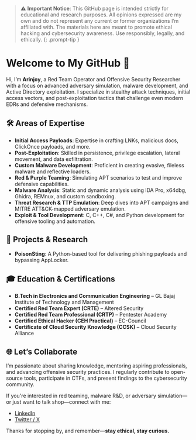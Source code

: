 

> ⚠️ **Important Notice**: This GitHub page is intended strictly for educational and research purposes. All opinions expressed are my own and do not represent any current or former organizations I’m affiliated with. The materials here are meant to promote ethical hacking and cybersecurity awareness. Use responsibly, legally, and ethically.
{: .prompt-tip }

# Welcome to My GitHub 👋

Hi, I’m **Arinjoy**, a Red Team Operator and Offensive Security Researcher with a focus on advanced adversary simulation, malware development, and Active Directory exploitation. I specialize in stealthy attack techniques, initial access vectors, and post-exploitation tactics that challenge even modern EDRs and defensive mechanisms.

## 🛠️ Areas of Expertise

- **Initial Access Payloads**: Expertise in crafting LNKs, malicious docs, ClickOnce payloads, and more.
- **Post-Exploitation**: Skilled in persistence, privilege escalation, lateral movement, and data exfiltration.
- **Custom Malware Development**: Proficient in creating evasive, fileless malware and reflective loaders.
- **Red & Purple Teaming**: Simulating APT scenarios to test and improve defensive capabilities.
- **Malware Analysis**: Static and dynamic analysis using IDA Pro, x64dbg, Ghidra, REMnux, and custom sandboxing.
- **Threat Research & TTP Emulation**: Deep dives into APT campaigns and MITRE ATT&CK-mapped adversary emulation.
- **Exploit & Tool Development**: C, C++, C#, and Python development for offensive tooling and automation.

## 🧪 Projects & Research

- **PoisonSting**: A Python-based tool for delivering phishing payloads and bypassing AppLocker.


## 🎓 Education & Certifications

- **B.Tech in Electronics and Communication Engineering** – GL Bajaj Institute of Technology and Management
- **Certified Red Team Expert (CRTE)** – Altered Security  
- **Certified Red Team Professional (CRTP)** – Pentester Academy  
- **Certified Ethical Hacker (CEH Practical)** – EC-Council  
- **Certificate of Cloud Security Knowledge (CCSK)** – Cloud Security Alliance  

## 🌐 Let’s Collaborate

I’m passionate about sharing knowledge, mentoring aspiring professionals, and advancing offensive security practices. I regularly contribute to open-source tools, participate in CTFs, and present findings to the cybersecurity community.

If you're interested in red teaming, malware R&D, or adversary simulation—or just want to talk shop—connect with me:

- [LinkedIn](https://www.linkedin.com/in/arinjoy-m-973668126)  
- [Twitter / X](https://x.com/Arinjoy20)

Thanks for stopping by, and remember—**stay ethical, stay curious.**
